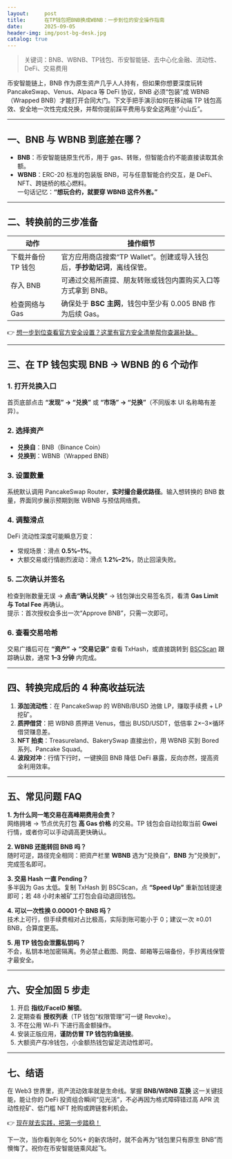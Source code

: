 ```yaml
---
layout:     post
title:      在TP钱包把BNB换成WBNB：一步到位的安全操作指南
date:       2025-09-05
header-img: img/post-bg-desk.jpg
catalog: true
---
```


> 关键词：BNB、WBNB、TP钱包、币安智能链、去中心化金融、流动性、DeFi、交易费用

币安智能链上，BNB 作为原生资产几乎人人持有，但如果你想要深度玩转 PancakeSwap、Venus、Alpaca 等 DeFi 协议，BNB 必须“包装”成 WBNB（Wrapped BNB）才能打开合同大门。下文手把手演示如何在移动端 TP 钱包高效、安全地一次性完成兑换，并帮你提前踩平费用与安全这两座“小山丘”。

---

## 一、BNB 与 WBNB 到底差在哪？

- **BNB**：币安智能链原生代币，用于 gas、转账，但智能合约不能直接读取其余额。  
- **WBNB**：ERC-20 标准的包装版 BNB，可与任意智能合约交互，是 DeFi、NFT、跨链桥的核心燃料。  
一句话记忆：**“想玩合约，就要穿 WBNB 这件外套。”**

---

## 二、转换前的三步准备

| 动作 | 操作细节 |
|---|---|
| 下载并备份 TP 钱包 | 官方应用商店搜索“TP Wallet”。创建或导入钱包后，**手抄助记词**，离线保管。 |
| 存入 BNB | 可通过交易所直提、朋友转账或钱包内置购买入口等方式拿到 BNB。 |
| 检查网络与 Gas | 确保处于 **BSC 主网**，钱包中至少有 0.005 BNB 作为后续 Gas。 |

👉 [想一步到位查看官方安全设置？这里有官方安全清单帮你查漏补缺。](https://okxdog.com/)

---

## 三、在 TP 钱包实现 BNB → WBNB 的 6 个动作

### 1. 打开兑换入口  
首页底部点击 **“发现” → “兑换”** 或 **“市场” → “兑换”**（不同版本 UI 名称略有差异）。

### 2. 选择资产  
- **兑换自**：BNB（Binance Coin）  
- **兑换到**：WBNB（Wrapped BNB）

### 3. 设置数量  
系统默认调用 PancakeSwap Router，**实时撮合最优路径**。输入想转换的 BNB 数量，界面同步展示预期到账 WBNB 与预估网络费。

### 4. 调整滑点  
DeFi 流动性深度可能瞬息万变：  
- 常规场景：滑点 **0.5%–1%**。  
- 大额交易或行情剧烈波动：滑点 **1.2%–2%**，防止回滚失败。

### 5. 二次确认并签名  
检查到账数量无误 → **点击“确认兑换”** → 钱包弹出交易签名页，看清 **Gas Limit 与 Total Fee** 再确认。  
提示：首次授权会多出一次“Approve BNB”，只需一次即可。

### 6. 查看交易哈希  
交易广播后可在 **“资产” → “交易记录”** 查看 TxHash，或直接跳转到 [BSCScan](https://bscscan.com) 跟踪确认数，通常 **1–3 分钟** 内完成。

---

## 四、转换完成后的 4 种高收益玩法

1. **添加流动性**：在 PancakeSwap 的 WBNB/BUSD 池做 LP，赚取手续费 + LP 挖矿。  
2. **质押借贷**：把 WBNB 质押进 Venus，借出 BUSD/USDT，低倍率 2×–3×循环借贷赚息差。  
3. **NFT 拍卖**：Treasureland、BakerySwap 直接出价，用 WBNB 买到 Bored 系列、Pancake Squad。  
4. **波段对冲**：行情下行时，一键换回 BNB 降低 DeFi 暴露，反向亦然，提高资金利用效率。

---

## 五、常见问题 FAQ

**1. 为什么同一笔交易在高峰期费用会贵？**  
网络拥堵 → 节点优先打包 **高 Gas 价格** 的交易。TP 钱包会自动拉取当前 **Gwei** 行情，或者你可以手动调高更快确认。

**2. WBNB 还能转回 BNB 吗？**  
随时可逆，路径完全相同：把资产栏里 **WBNB** 选为“兑换自”，**BNB** 为“兑换到”，完成签名即可。

**3. 交易 Hash 一直 Pending？**  
多半因为 Gas 太低。复制 TxHash 到 BSCScan，点 **“Speed Up”** 重新加钱提速即可；若 48 小时未被矿工打包会自动退回钱包。

**4. 可以一次性换 0.00001 个 BNB 吗？**  
技术上可行，但手续费相对占比极高，实际到账可能小于 0；建议一次 ≥0.01 BNB，合算度更高。

**5. 用 TP 钱包会泄露私钥吗？**  
不会，私钥本地加密隔离。务必禁止截图、网盘、邮箱等云端备份，手抄离线保管才最安全。

---

## 六、安全加固 5 步走

1. 开启 **指纹/FaceID 解锁**。  
2. 定期查看 **授权列表**（TP 钱包“权限管理”可一键 Revoke）。  
3. 不在公用 Wi-Fi 下进行高金额操作。  
4. 安装正版应用，**谨防仿冒 TP 钱包钓鱼链接**。  
5. 大额资产存冷钱包，小金额热钱包留足流动性即可。

---

## 七、结语

在 Web3 世界里，资产流动效率就是生命线。掌握 **BNB/WBNB 互换** 这一关键技能，能让你的 DeFi 投资组合瞬间“见光活”，不必再因为格式障碍错过高 APR 流动性挖矿、低门槛 NFT 抢购或跨链套利机会。

👉 [现在就去实践，把第一步踏稳！](https://okxdog.com/)

下一次，当你看到年化 50%+ 的新农场时，就不会再为“钱包里只有原生 BNB”而懊悔了。祝你在币安智能链乘风起飞。